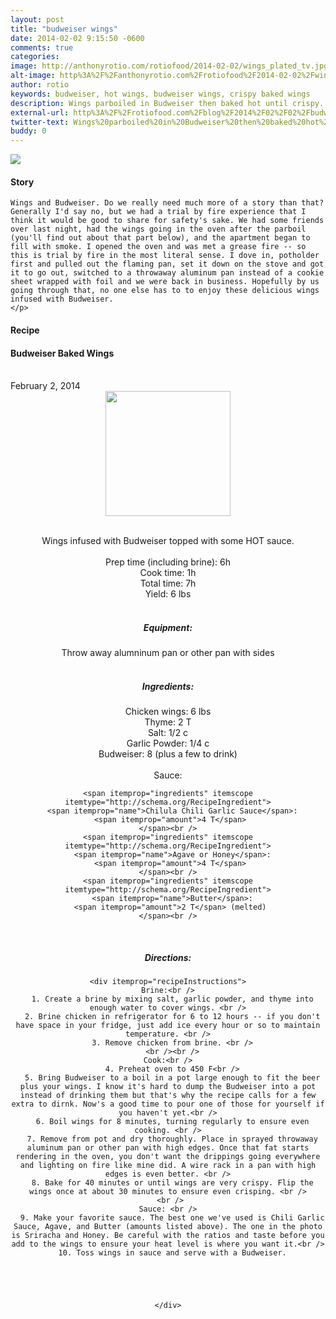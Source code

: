 ```yaml
---
layout: post
title: "budweiser wings"
date: 2014-02-02 9:15:50 -0600
comments: true
categories: 
image: http://anthonyrotio.com/rotiofood/2014-02-02/wings_plated_tv.jpg
alt-image: http%3A%2F%2Fanthonyrotio.com%2Frotiofood%2F2014-02-02%2Fwings_plated_full.jpg
author: rotio
keywords: budweiser, hot wings, budweiser wings, crispy baked wings
description: Wings parboiled in Budweiser then baked hot until crispy. 
external-url: http%3A%2F%2Frotiofood.com%2Fblog%2F2014%2F02%2F02%2Fbudweiser-wings%2F
twitter-text: Wings%20parboiled%20in%20Budweiser%20then%20baked%20hot%20until%20crispy.%20on%20rotio%2Ffood%20%23rotiofood
buddy: 0
---
```

<!-- more -->
<img src="http://anthonyrotio.com/rotiofood/2014-02-02/wings_plated_tv.jpg" />
<a href="https://plus.google.com/107103100819027957630?rel=author" style="display:none">{{page.author }}</a>


<h4>Story</h4>
  <div>
    <p>
	
	Wings and Budweiser. Do we really need much more of a story than that? Generally I'd say no, but we had a trial by fire experience that I think it would be good to share for safety's sake. We had some friends over last night, had the wings going in the oven after the parboil (you'll find out about that part below), and the apartment began to fill with smoke. I opened the oven and was met a grease fire -- so this is trial by fire in the most literal sense. I dove in, potholder first and pulled out the flaming pan, set it down on the stove and got it to go out, switched to a throwaway aluminum pan instead of a cookie sheet wrapped with foil and we were back in business. Hopefully by us going through that, no one else has to to enjoy these delicious wings infused with Budweiser.
	</p>
  </div>
<h4>Recipe</b> </h4> 
  <div itemscope itemtype="http://schema.org/Recipe" >
  <h4 itemprop="name">Budweiser Baked Wings</h4>
  
  <br />
    February 2, 2014
<center>
  <img itemprop="image" width="200px"  src="http://anthonyrotio.com/rotiofood/2014-02-02/wings_in_pan.jpg" />
  
  <br /><span itemprop="description">Wings infused with Budweiser topped with some HOT sauce.</span><br />
  <span itemprop="review" itemscope itemtype="http://schema.org/Review-aggregate" hidden>
    <span itemprop="rating" hidden>5.0</span> 
    <span itemprop="count" hidden>2</span> reviews </span>
  <br />Prep time (including brine): <time datetime="PT6H" itemprop="prepTime">6h</time>
  <br />Cook time: <time datetime="PT1h" itemprop="cookTime">1h</time>
  <br />Total time: <time datetime="PT7H" itemprop="totalTime">7h</time>
  <br />Yield: <span itemprop="recipeYield">6 lbs </span>
  <span itemprop="nutrition" itemscope itemtype="http://schema.org/Nutrition" hidden>
    Serving size: <span itemprop="servingSize">Half recipe</span>
    Calories per serving: <span itemprop="calories">500</span>
    Fat per serving: <span itemprop="fat">5g</span>
  </span><br />
  <br /><h5>Equipment:</h5>
  Throw away alumninum pan or other pan with sides 
  <br /> <br /><h5>Ingredients:</h5>
    <span itemprop="ingredients" itemscope itemtype="http://schema.org/RecipeIngredient">
      <span itemprop="name">Chicken wings</span>:
      <span itemprop="amount">6 lbs</span>
    </span><br />
    <span itemprop="ingredients" itemscope itemtype="http://schema.org/RecipeIngredient">
      <span itemprop="name">Thyme</span>:
      <span itemprop="amount">2 T</span>
    </span><br />
	<span itemprop="ingredients" itemscope itemtype="http://schema.org/RecipeIngredient">
      <span itemprop="name">Salt</span>:
      <span itemprop="amount">1/2 c</span>
    </span><br />
	<span itemprop="ingredients" itemscope itemtype="http://schema.org/RecipeIngredient">
      <span itemprop="name">Garlic Powder</span>:
      <span itemprop="amount">1/4 c</span> 
    </span><br />
    <span itemprop="ingredients" itemscope itemtype="http://schema.org/RecipeIngredient">
      <span itemprop="name">Budweiser</span>:
      <span itemprop="amount">8</span> (plus a few to drink)
    </span><br />
	<br />
	Sauce:<br />
	
	<span itemprop="ingredients" itemscope itemtype="http://schema.org/RecipeIngredient">
      <span itemprop="name">Chilula Chili Garlic Sauce</span>:
      <span itemprop="amount">4 T</span> 
    </span><br />
	<span itemprop="ingredients" itemscope itemtype="http://schema.org/RecipeIngredient">
      <span itemprop="name">Agave or Honey</span>:
      <span itemprop="amount">4 T</span> 
    </span><br />
	<span itemprop="ingredients" itemscope itemtype="http://schema.org/RecipeIngredient">
      <span itemprop="name">Butter</span>:
      <span itemprop="amount">2 T</span> (melted) 
    </span><br />
	
  <br /><h5>Directions:</h5>
	
    <div itemprop="recipeInstructions">
	Brine:<br />
      1. Create a brine by mixing salt, garlic powder, and thyme into enough water to cover wings. <br />
      2. Brine chicken in refrigerator for 6 to 12 hours -- if you don't have space in your fridge, just add ice every hour or so to maintain temperature. <br />
	  3. Remove chicken from brine. <br />
	  <br /><br />
	Cook:<br />
      4. Preheat oven to 450 F<br />
      5. Bring Budweiser to a boil in a pot large enough to fit the beer plus your wings. I know it's hard to dump the Budweiser into a pot instead of drinking them but that's why the recipe calls for a few extra to dirnk. Now's a good time to pour one of those for yourself if you haven't yet.<br />
	  6. Boil wings for 8 minutes, turning regularly to ensure even cooking. <br />
	  7. Remove from pot and dry thoroughly. Place in sprayed throwaway aluminum pan or other pan with high edges. Once that fat starts rendering in the oven, you don't want the drippings going everywhere and lighting on fire like mine did. A wire rack in a pan with high edges is even better. <br />
	  8. Bake for 40 minutes or until wings are very crispy. Flip the wings once at about 30 minutes to ensure even crisping. <br />
	 <br />
	Sauce: <br />
	  9. Make your favorite sauce. The best one we've used is Chili Garlic Sauce, Agave, and Butter (amounts listed above). The one in the photo is Sriracha and Honey. Be careful with the ratios and taste before you add to the wings to ensure your heat level is where you want it.<br />
	  10. Toss wings in sauce and serve with a Budweiser.
	
	  
	  
	  

    </div>
</div>


